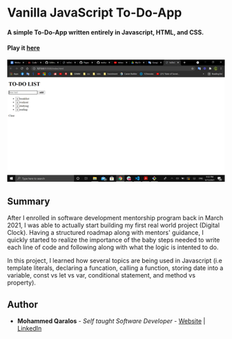 # Vanilla JavaScript To-Do-App 

#### A simple To-Do-App written entirely in Javascript, HTML, and CSS.

#### Play it [here](https://mohammedq91.github.io/To-Do-App/)

![](ToDoListPhoto.png)

## Summary

After I enrolled in software development mentorship program back in March 2021, I was able to actually start building my first real world project (Digital Clock). Having a structured roadmap along with mentors' guidance, I quickly started to realize the importance of the baby steps needed to write each line of code and following along with what the logic is intented to do.

In this project, I learned how several topics are being used in Javascript (i.e template literals, declaring a funcation, calling a function, storing date into a variable, const vs let vs var, conditional statement, and method vs property).



## Author

- **Mohammed Qaralos** - *Self taught Software Developer* - [Website](http://127.0.0.1:5500/index.html) | [LinkedIn](https://www.linkedin.com/in/mohammed-qaralos-27151010a/)

